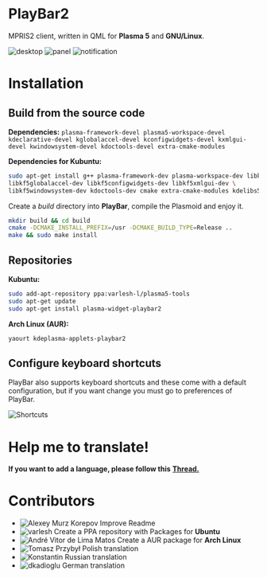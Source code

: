 
# PlayBar2

MPRIS2 client, written in QML for **Plasma 5** and **GNU/Linux**.

![desktop](https://raw.githubusercontent.com/audoban/PlayBar2/master/playbar_desktop.png)
![panel](https://raw.githubusercontent.com/audoban/PlayBar2/master/playbar_panel.png) 
![notification](https://raw.githubusercontent.com/audoban/PlayBar2/master/playbar_notification_area.png)

# Installation
## Build from the source code
**Dependencies:** `plasma-framework-devel plasma5-workspace-devel kdeclarative-devel kglobalaccel-devel kconfigwidgets-devel kxmlgui-devel kwindowsystem-devel kdoctools-devel extra-cmake-modules`

**Dependencies for Kubuntu:**
```bash
sudo apt-get install g++ plasma-framework-dev plasma-workspace-dev libkf5declarative-dev \
libkf5globalaccel-dev libkf5configwidgets-dev libkf5xmlgui-dev \
libkf5windowsystem-dev kdoctools-dev cmake extra-cmake-modules kdelibs5-dev
```
Create a *build* directory into **PlayBar**, compile the Plasmoid and enjoy it.
```bash
mkdir build && cd build
cmake -DCMAKE_INSTALL_PREFIX=/usr -DCMAKE_BUILD_TYPE=Release ..
make && sudo make install
```
## Repositories 
**Kubuntu:**
```bash
sudo add-apt-repository ppa:varlesh-l/plasma5-tools
sudo apt-get update
sudo apt-get install plasma-widget-playbar2
```

**Arch Linux (AUR):**
```bash
yaourt kdeplasma-applets-playbar2
```

## Configure keyboard shortcuts
PlayBar also supports keyboard shortcuts and these come with a default configuration, but if you want change you must go to preferences of PlayBar. 

![Shortcuts](https://raw.githubusercontent.com/audoban/PlayBar2/master/playbar_keys.png)

# Help me to translate!
**If you want to add a language, please follow this**  __[Thread.](https://github.com/audoban/PlayBar2/issues/1)__

# Contributors
- ![Alexey Murz Korepov](https://github.com/MurzNN) Improve Readme
- ![varlesh](https://github.com/varlesh) Create a PPA repository with Packages for **Ubuntu**
- ![André Vitor de Lima Matos](https://github.com/andrevmatos) Create a AUR package for **Arch Linux**
- ![Tomasz Przybył](https://github.com/FadeMind) Polish translation
- ![Konstantin](https://github.com/KottV) Russian translation
- ![dkadioglu](https://github.com/dkadioglu) German translation

